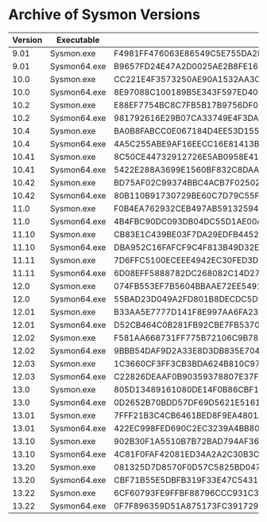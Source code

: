 # Archive of Sysmon Versions

|Version|Executable|SHA256|VT URL|
|---|---|---|---|
| 9.01 | Sysmon.exe | F4981FF476063E86549C5E755DA2D4A80BB1A271D2EC9BB3A35582B4D35924DA | https://www.virustotal.com/gui/file/f4981ff476063e86549c5e755da2d4a80bb1a271d2ec9bb3a35582b4d35924da/detection |
| 9.01 | Sysmon64.exe | B9657FD24E47A2D0025AE2B8FE169A4CAF248C85CC1A11DC25241B6F61E44D55 | https://www.virustotal.com/gui/file/b9657fd24e47a2d0025ae2b8fe169a4caf248c85cc1a11dc25241b6f61e44d55/detection |
| 10.0 | Sysmon.exe | CC221E4F3573250AE90A1532AA3C4AB657E8711CA5B3A8E93B6B24A0E617E45F | https://www.virustotal.com/gui/file/cc221e4f3573250ae90a1532aa3c4ab657e8711ca5b3a8e93b6b24a0e617e45f/detection |
| 10.0 | Sysmon64.exe | 8E97088C100189B5E343F597ED40C4D9992972411FCC4922CFEA9DDB10FAB9B2 | https://www.virustotal.com/gui/file/8e97088c100189b5e343f597ed40c4d9992972411fcc4922cfea9ddb10fab9b2/detection |
| 10.2 | Sysmon.exe | E88EF7754BC8C7FB5B17B9756DF0895820F3CD6A182FDE7816C039346A4DC7CA | https://www.virustotal.com/gui/file/e88ef7754bc8c7fb5b17b9756df0895820f3cd6a182fde7816c039346a4dc7ca/detection |
| 10.2 | Sysmon64.exe | 981792616E29B07CA33749E4F3DA9769A850C61CED86F71716E0AF475BBD2DF1 | https://www.virustotal.com/gui/file/981792616e29b07ca33749e4f3da9769a850c61ced86f71716e0af475bbd2df1/detection |
| 10.4 | Sysmon.exe | BA0B8FABCC0E067184D4EE53D155D1245A435247539A64DD2A6621729DD24E5B | https://www.virustotal.com/gui/file/ba0b8fabcc0e067184d4ee53d155d1245a435247539a64dd2a6621729dd24e5b/detection |
| 10.4 | Sysmon64.exe | 4A5C255ABE9AF16EECC16E81413B150C997632FE4D82EB6D8CCF255BE6E5152C | https://www.virustotal.com/gui/file/4a5c255abe9af16eecc16e81413b150c997632fe4d82eb6d8ccf255be6e5152c/detection |
| 10.41 | Sysmon.exe | 8C50CE44732912726E5AB0958E4199DEEE77F904CD746369F37B91E67A9826C6 | https://www.virustotal.com/gui/file/8c50ce44732912726e5ab0958e4199deee77f904cd746369f37b91e67a9826c6/detection |
| 10.41 | Sysmon64.exe | 5422E288A3699E1560BF832C8DAABC65D78590B6D78C3BAA9F788DA67DEA049D | https://www.virustotal.com/gui/file/5422e288a3699e1560bf832c8daabc65d78590b6d78c3baa9f788da67dea049d/detection |
| 10.42 | Sysmon.exe | BD75AF02C99374BBC4ACB7F02502426BBBA007E4E44FF7F439D7F8A7B9BB4C5C | https://www.virustotal.com/gui/file/bd75af02c99374bbc4acb7f02502426bbba007e4e44ff7f439d7f8a7b9bb4c5c/detection |
| 10.42 | Sysmon64.exe | 80B110B91730729BE60C7D79C55FFF0EC893FD4CFB5F44D04C433EE8E95C5E20 | https://www.virustotal.com/gui/file/80b110b91730729be60c7d79c55fff0ec893fd4cfb5f44d04c433ee8e95c5e20/detection |
| 11.0 | Sysmon.exe | F0B4EA762932CEB497AB59132594501C871D64A1373B064A9198D4ED051730C1 | https://www.virustotal.com/gui/file/f0b4ea762932ceb497ab59132594501c871d64a1373b064a9198d4ed051730c1/detection |
| 11.0 | Sysmon64.exe | 4B4FBC90DC093DB04DC55D1AE00A243459A335178D2D5ECD92508E8DA2D7DFDA | https://www.virustotal.com/gui/file/4b4fbc90dc093db04dc55d1ae00a243459a335178d2d5ecd92508e8da2d7dfda/detection |
| 11.10 | Sysmon.exe | CB83E1C439BE03F7DA29EDFB4452FD5EE21FA616878BD70F4D44F77355704C3E | https://www.virustotal.com/gui/file/cb83e1c439be03f7da29edfb4452fd5ee21fa616878bd70f4d44f77355704c3e/detection |
| 11.10 | Sysmon64.exe | DBA952C16FAFCF9C4F813B49D32EBF4453989CDAAAE058A0970595AED7C8B83E | https://www.virustotal.com/gui/file/dba952c16fafcf9c4f813b49d32ebf4453989cdaaae058a0970595aed7c8b83e/detection |
| 11.11 | Sysmon.exe | 7D6FFC5100ECEEE4942EC30FED3D8A9BF696044D60C4A48CF8BE8A8C6FCA58E2 | https://www.virustotal.com/gui/file/7d6ffc5100eceee4942ec30fed3d8a9bf696044d60c4a48cf8be8a8c6fca58e2/detection |
| 11.11 | Sysmon64.exe | 6D08EFF5888782DC268082C14D27D6A96E9B1BE2E77319F5D3291A4EC293DBD8 | https://www.virustotal.com/gui/file/6d08eff5888782dc268082c14d27d6a96e9b1be2e77319f5d3291a4ec293dbd8/detection |
| 12.0 | Sysmon.exe | 074FB553EF7B5604BBAAE72EE549133C0F2802D423610A5168F4475D9CA5FA5F | https://www.virustotal.com/gui/file/074fb553ef7b5604bbaae72ee549133c0f2802d423610a5168f4475d9ca5fa5f/detection |
| 12.0 | Sysmon64.exe | 55BAD23D049A2FD801B8DECDC5D960D4E27D7F92541E8B37557B7495CA5561A2 | https://www.virustotal.com/gui/file/55bad23d049a2fd801b8decdc5d960d4e27d7f92541e8b37557b7495ca5561a2/detection |
| 12.01 | Sysmon.exe | B33AA5E7777D141F8E997AA6FA234D29268FDBCF2F310C86995820AE9C13A766 | https://www.virustotal.com/gui/file/b33aa5e7777d141f8e997aa6fa234d29268fdbcf2f310c86995820ae9c13a766/detection |
| 12.01 | Sysmon64.exe | D52CB464C0B281FB92CBE7FB5370769D6A00369E082DF9147FBE10822397565E | https://www.virustotal.com/gui/file/d52cb464c0b281fb92cbe7fb5370769d6a00369e082df9147fbe10822397565e/detection |
| 12.02 | Sysmon.exe | F581AA668731FF775B72106C9B780A5B60CCC0A76E5E45BE751E1FA857483BC3 | https://www.virustotal.com/gui/file/f581aa668731ff775b72106c9b780a5b60ccc0a76e5e45be751e1fa857483bc3/detection |
| 12.02 | Sysmon64.exe | 9BBB54DAF9D2A33E8D3DB835E7043E7D1CB17D45539E94B10DB0C7CCDFD3A6C9 | https://www.virustotal.com/gui/file/9bbb54daf9d2a33e8d3db835e7043e7d1cb17d45539e94b10db0c7ccdfd3a6c9/detection |
| 12.03 | Sysmon.exe | 1C3660CF3FF3CB3BDA624B810C97FC8C1E7936A4F203331091B94427BE176A6C | https://www.virustotal.com/gui/file/1c3660cf3ff3cb3bda624b810c97fc8c1e7936a4f203331091b94427be176a6c/detection |
| 12.03 | Sysmon64.exe | C22826DEAAF0B90359378807E37F6F984842EB41D6DDEFE09CCD243E54A24779 |https://www.virustotal.com/gui/file/c22826deaaf0b90359378807e37f6f984842eb41d6ddefe09ccd243e54a24779/detection |
| 13.0 | Sysmon.exe | 805D13489161080DE14F0B86CBF1F28EF3291D882A572D65A30AAB9CB1F18379 | https://www.virustotal.com/gui/file/805d13489161080de14f0b86cbf1f28ef3291d882a572d65a30aab9cb1f18379/detection |
| 13.0 | Sysmon64.exe | 0D2652B70BDD57DF69D5621E5161CDDD79CD73CD67BC4E8752CDAB7E6D121945 | https://www.virustotal.com/gui/file/0d2652b70bdd57df69d5621e5161cddd79cd73cd67bc4e8752cdab7e6d121945/detection |
| 13.01 | Sysmon.exe | 7FFF21B3C4CB6461BED8F9EA4801AA676EB95998752CC1AF2452F650092DB8CD | https://www.virustotal.com/gui/file/7fff21b3c4cb6461bed8f9ea4801aa676eb95998752cc1af2452f650092db8cd/detection |
| 13.01 | Sysmon64.exe | 422EC998FED690C2EC3239A4BB80075F098A9A95CBDFFBC873365B9F7136A02A | https://www.virustotal.com/gui/file/422ec998fed690c2ec3239a4bb80075f098a9a95cbdffbc873365b9f7136a02a/detection |
| 13.10 | Sysmon.exe | 902B30F1A5510B7B72BAD794AF3614B487360553E6246F6358B6A64A57046800 | https://www.virustotal.com/gui/file/902b30f1a5510b7b72bad794af3614b487360553e6246f6358b6a64a57046800/detection |
| 13.10 | Sysmon64.exe | 4C81F0FAF42081ED34A2A2C30B3C2DD4110A7394C741BAA19DE6BAF5D46BF004 | https://www.virustotal.com/gui/file/4c81f0faf42081ed34a2a2c30b3c2dd4110a7394c741baa19de6baf5d46bf004/detection |
| 13.20 | Sysmon.exe | 081325D7D8570F0D57C5825BD04701C9B6F1F78773EB76365A5EC85826170D90 | https://www.virustotal.com/gui/file/081325d7d8570f0d57c5825bd04701c9b6f1f78773eb76365a5ec85826170d90/detection |
| 13.20 | Sysmon64.exe | CBF71B55E5DBFB319F33E47C5431F41B4B90A1568AC8B882BDCDFF1847E43D66 | https://www.virustotal.com/gui/file/cbf71b55e5dbfb319f33e47c5431f41b4b90a1568ac8b882bdcdff1847e43d66/detection |
| 13.22 | Sysmon.exe | 6CF60793FE9FFBF88796CCC931C3EC4FEA7EABA26210A599D2286EDAF62B40AF | https://www.virustotal.com/gui/file/6cf60793fe9ffbf88796ccc931c3ec4fea7eaba26210a599d2286edaf62b40af/detection |
| 13.22 | Sysmon64.exe | 0F7F896359D51A875173FC391729C2BFAC1AC335C7D7CAC8C83EDC34A08E58A1 | https://www.virustotal.com/gui/file/0f7f896359d51a875173fc391729c2bfac1ac335c7d7cac8c83edc34a08e58a1/detection |
